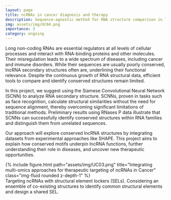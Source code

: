 ```yaml
---
layout: page
title: ncRNAs in cancer diagnosis and therapy
description: Sequence-agnostic method for RNA structure comparison in lncRNAs.
img: assets/img/UC04.png
importance: 3
category: ongoing
---
```


Long non-coding RNAs are essential regulators at all levels of cellular processes and interact with RNA-binding proteins and other molecules. Their misregulation leads to a wide spectrum of diseases, including cancer and immune disorders. While their sequences are usually poorly conserved, lncRNA secondary structures often are, underlining their functional relevance. Despite the continuous growth of RNA structural data, efficient tools to compare and identify conserved structures remain limited.

In this project, we suggest using the Siamese Convolutional Neural Network (SCNN) to analyze RNA secondary structure. SCNNs, proven in tasks such as face recognition, calculate structural similarities without the need for sequence alignment, thereby overcoming significant limitations of traditional methods. Preliminary results using RNases P data illustrate that SCNNs can successfully identify conserved structures within RNA families and distinguish them from unrelated sequences.

Our approach will explore conserved lncRNA structures by integrating datasets from experimental approaches like SHAPE. This project aims to explain how conserved motifs underpin lncRNA functions, further understanding their role in diseases, and uncover new therapeutic opportunities.




<div class="row">
    <div class="col-sm mt-3 mt-md-0">
        {% include figure.html path="assets/img/UC03.png" title="Integrating multi-omics approaches for therapeutic targeting of ncRNAs in Cancer" class="img-fluid rounded z-depth-1" %}
    </div>
</div>

<div class="caption">
	Targeting ncRNAs with structural element lockers (SELs). Considering an ensemble of co-existing structures to identify common structural elements and design a shared SEL.
</div>


